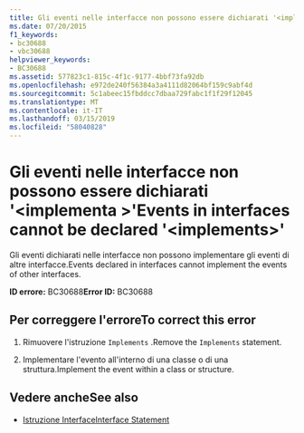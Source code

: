 ```yaml
---
title: Gli eventi nelle interfacce non possono essere dichiarati '<implements>'
ms.date: 07/20/2015
f1_keywords:
- bc30688
- vbc30688
helpviewer_keywords:
- BC30688
ms.assetid: 577823c1-815c-4f1c-9177-4bbf73fa92db
ms.openlocfilehash: e972de240f56384a3a4111d82064bf159c9abf4d
ms.sourcegitcommit: 5c1abeec15fbddcc7dbaa729fabc1f1f29f12045
ms.translationtype: MT
ms.contentlocale: it-IT
ms.lasthandoff: 03/15/2019
ms.locfileid: "58040828"
---
```

# <a name="events-in-interfaces-cannot-be-declared-implements"></a><span data-ttu-id="b1b13-102">Gli eventi nelle interfacce non possono essere dichiarati '\<implementa >'</span><span class="sxs-lookup"><span data-stu-id="b1b13-102">Events in interfaces cannot be declared '\<implements>'</span></span>
<span data-ttu-id="b1b13-103">Gli eventi dichiarati nelle interfacce non possono implementare gli eventi di altre interfacce.</span><span class="sxs-lookup"><span data-stu-id="b1b13-103">Events declared in interfaces cannot implement the events of other interfaces.</span></span>  
  
 <span data-ttu-id="b1b13-104">**ID errore:** BC30688</span><span class="sxs-lookup"><span data-stu-id="b1b13-104">**Error ID:** BC30688</span></span>  
  
## <a name="to-correct-this-error"></a><span data-ttu-id="b1b13-105">Per correggere l'errore</span><span class="sxs-lookup"><span data-stu-id="b1b13-105">To correct this error</span></span>  
  
1.  <span data-ttu-id="b1b13-106">Rimuovere l'istruzione `Implements` .</span><span class="sxs-lookup"><span data-stu-id="b1b13-106">Remove the `Implements` statement.</span></span>  
  
2.  <span data-ttu-id="b1b13-107">Implementare l'evento all'interno di una classe o di una struttura.</span><span class="sxs-lookup"><span data-stu-id="b1b13-107">Implement the event within a class or structure.</span></span>  
  
## <a name="see-also"></a><span data-ttu-id="b1b13-108">Vedere anche</span><span class="sxs-lookup"><span data-stu-id="b1b13-108">See also</span></span>

- [<span data-ttu-id="b1b13-109">Istruzione Interface</span><span class="sxs-lookup"><span data-stu-id="b1b13-109">Interface Statement</span></span>](../../visual-basic/language-reference/statements/interface-statement.md)
